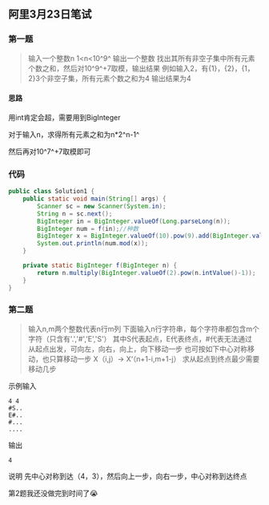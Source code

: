 ## 阿里3月23日笔试

### 第一题

> 输入一个整数n 1<n<10^9^
> 输出一个整数
> 找出其所有非空子集中所有元素个数之和，然后对10^9^+7取模，输出结果
> 例如输入2，有{1}，{2}，{1，2}3个非空子集，所有元素个数之和为4
> 输出结果为4

#### 思路

用int肯定会超，需要用到BigInteger

对于输入n，求得所有元素之和为n*2^n-1^

然后再对10^7^+7取模即可

### 代码

```java
public class Solution1 {
    public static void main(String[] args) {
        Scanner sc = new Scanner(System.in);
        String n = sc.next();
        BigInteger in = BigInteger.valueOf(Long.parseLong(n));
        BigInteger num = f(in);//种数
        BigInteger x = BigInteger.valueOf(10).pow(9).add(BigInteger.valueOf(7));
        System.out.println(num.mod(x));
    }

    private static BigInteger f(BigInteger n) {
        return n.multiply(BigInteger.valueOf(2).pow(n.intValue()-1));
    }
}
```



### 第二题

> 输入n,m两个整数代表n行m列
> 下面输入n行字符串，每个字符串都包含m个字符（只含有'.','#','E','S'）
> 其中S代表起点，E代表终点，#代表无法通过
> 从起点出发，可向左，向右，向上，向下移动一步
> 也可按如下中心对称移动，也只算移动一步
> X（i,j）→  X‘（n+1-i,m+1-j）
> 求从起点到终点最少需要移动几步

示例输入

```
4 4
#S..
E#..
#...
....
```

输出

```
4
```

说明
先中心对称到达（4，3），然后向上一步，向右一步，中心对称到达终点



第2题我还没做完到时间了😭





